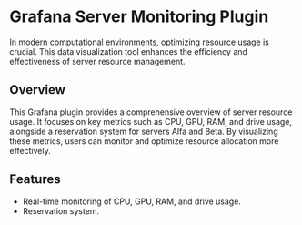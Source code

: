 # Grafana Server Monitoring Plugin

In modern computational environments, optimizing resource usage is crucial. This data visualization tool enhances the efficiency and effectiveness of server resource management.

## Overview

This Grafana plugin provides a comprehensive overview of server resource usage. It focuses on key metrics such as CPU, GPU, RAM, and drive usage, alongside a reservation system for servers Alfa and Beta. By visualizing these metrics, users can monitor and optimize resource allocation more effectively.

## Features

- Real-time monitoring of CPU, GPU, RAM, and drive usage.
- Reservation system.

